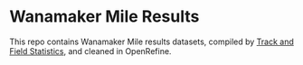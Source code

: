 # Wanamaker Mile Results

This repo contains Wanamaker Mile results datasets, compiled by [Track and Field Statistics](https://www.tf-stats.com), and cleaned in OpenRefine.
